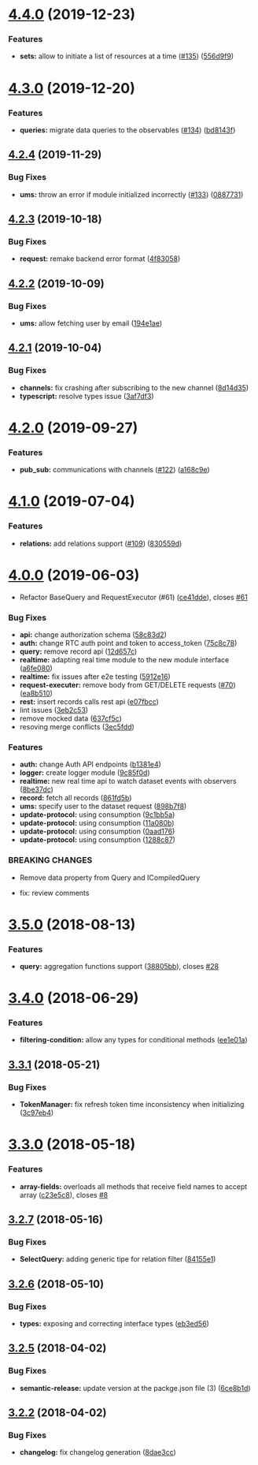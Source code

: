 # [4.4.0](https://github.com/jexia/jexia-sdk-js/compare/v4.3.0...v4.4.0) (2019-12-23)


### Features

* **sets:** allow to initiate a list of resources at a time ([#135](https://github.com/jexia/jexia-sdk-js/issues/135)) ([556d9f9](https://github.com/jexia/jexia-sdk-js/commit/556d9f92a5037d537bede5ad1015b6fa556774dd))

# [4.3.0](https://github.com/jexia/jexia-sdk-js/compare/v4.2.4...v4.3.0) (2019-12-20)


### Features

* **queries:** migrate data queries to the observables ([#134](https://github.com/jexia/jexia-sdk-js/issues/134)) ([bd8143f](https://github.com/jexia/jexia-sdk-js/commit/bd8143f))

## [4.2.4](https://github.com/jexia/jexia-sdk-js/compare/v4.2.3...v4.2.4) (2019-11-29)


### Bug Fixes

* **ums:** throw an error if module initialized incorrectly ([#133](https://github.com/jexia/jexia-sdk-js/issues/133)) ([0887731](https://github.com/jexia/jexia-sdk-js/commit/0887731))

## [4.2.3](https://github.com/jexia/jexia-sdk-js/compare/v4.2.2...v4.2.3) (2019-10-18)


### Bug Fixes

* **request:** remake backend error format ([4f83058](https://github.com/jexia/jexia-sdk-js/commit/4f83058))

## [4.2.2](https://github.com/jexia/jexia-sdk-js/compare/v4.2.1...v4.2.2) (2019-10-09)


### Bug Fixes

* **ums:** allow fetching user by email ([194e1ae](https://github.com/jexia/jexia-sdk-js/commit/194e1ae))

## [4.2.1](https://github.com/jexia/jexia-sdk-js/compare/v4.2.0...v4.2.1) (2019-10-04)


### Bug Fixes

* **channels:** fix crashing after subscribing to the new channel ([8d14d35](https://github.com/jexia/jexia-sdk-js/commit/8d14d35))
* **typescript:** resolve types issue ([3af7df3](https://github.com/jexia/jexia-sdk-js/commit/3af7df3))

# [4.2.0](https://github.com/jexia/jexia-sdk-js/compare/v4.1.0...v4.2.0) (2019-09-27)


### Features

* **pub_sub:** communications with channels ([#122](https://github.com/jexia/jexia-sdk-js/issues/122)) ([a168c9e](https://github.com/jexia/jexia-sdk-js/commit/a168c9e))

# [4.1.0](https://github.com/jexia/jexia-sdk-js/compare/v4.0.0...v4.1.0) (2019-07-04)


### Features

* **relations:** add relations support ([#109](https://github.com/jexia/jexia-sdk-js/issues/109)) ([830559d](https://github.com/jexia/jexia-sdk-js/commit/830559d))

<a name="4.0.0"></a>
# [4.0.0](https://github.com/jexia/jexia-sdk-js/compare/v3.5.0...v4.0.0) (2019-06-03)


* Refactor BaseQuery and RequestExecutor (#61) ([ce41dde](https://github.com/jexia/jexia-sdk-js/commit/ce41dde)), closes [#61](https://github.com/jexia/jexia-sdk-js/issues/61)


### Bug Fixes

* **api:** change authorization schema ([58c83d2](https://github.com/jexia/jexia-sdk-js/commit/58c83d2))
* **auth:** change RTC auth point and token to access_token ([75c8c78](https://github.com/jexia/jexia-sdk-js/commit/75c8c78))
* **query:** remove record api ([12d657c](https://github.com/jexia/jexia-sdk-js/commit/12d657c))
* **realtime:** adapting real time module to the new module interface ([a6fe080](https://github.com/jexia/jexia-sdk-js/commit/a6fe080))
* **realtime:** fix issues after e2e testing ([5912e16](https://github.com/jexia/jexia-sdk-js/commit/5912e16))
* **request-executer:** remove body from GET/DELETE requests ([#70](https://github.com/jexia/jexia-sdk-js/issues/70)) ([ea8b510](https://github.com/jexia/jexia-sdk-js/commit/ea8b510))
* **rest:** insert records calls rest api ([e07fbcc](https://github.com/jexia/jexia-sdk-js/commit/e07fbcc))
* lint issues ([3eb2c53](https://github.com/jexia/jexia-sdk-js/commit/3eb2c53))
* remove mocked data ([637cf5c](https://github.com/jexia/jexia-sdk-js/commit/637cf5c))
* resoving merge conflicts ([3ec5fdd](https://github.com/jexia/jexia-sdk-js/commit/3ec5fdd))


### Features

* **auth:** change Auth API endpoints ([b1381e4](https://github.com/jexia/jexia-sdk-js/commit/b1381e4))
* **logger:** create logger module ([9c85f0d](https://github.com/jexia/jexia-sdk-js/commit/9c85f0d))
* **realtime:** new real time api to watch dataset events with observers ([8be37dc](https://github.com/jexia/jexia-sdk-js/commit/8be37dc))
* **record:** fetch all records ([861fd5b](https://github.com/jexia/jexia-sdk-js/commit/861fd5b))
* **ums:** specify user to the dataset request ([898b7f8](https://github.com/jexia/jexia-sdk-js/commit/898b7f8))
* **update-protocol:** using consumption ([9c1bb5a](https://github.com/jexia/jexia-sdk-js/commit/9c1bb5a))
* **update-protocol:** using consumption ([11a080b](https://github.com/jexia/jexia-sdk-js/commit/11a080b))
* **update-protocol:** using consumption ([0aad176](https://github.com/jexia/jexia-sdk-js/commit/0aad176))
* **update-protocol:** using consumption ([1288c87](https://github.com/jexia/jexia-sdk-js/commit/1288c87))


### BREAKING CHANGES

* Remove data property from Query and ICompiledQuery

* fix: review comments

<a name="3.5.0"></a>
# [3.5.0](https://github.com/jexia/jexia-sdk-js/compare/v3.4.0...v3.5.0) (2018-08-13)


### Features

* **query:** aggregation functions support ([38805bb](https://github.com/jexia/jexia-sdk-js/commit/38805bb)), closes [#28](https://github.com/jexia/jexia-sdk-js/issues/28)

<a name="3.4.0"></a>
# [3.4.0](https://github.com/jexia/jexia-sdk-js/compare/v3.3.1...v3.4.0) (2018-06-29)


### Features

* **filtering-condition:** allow any types for conditional methods ([ee1e01a](https://github.com/jexia/jexia-sdk-js/commit/ee1e01a))

<a name="3.3.1"></a>
## [3.3.1](https://github.com/jexia/jexia-sdk-js/compare/v3.3.0...v3.3.1) (2018-05-21)


### Bug Fixes

* **TokenManager:** fix refresh token time inconsistency when initializing ([3c97eb4](https://github.com/jexia/jexia-sdk-js/commit/3c97eb4))

<a name="3.3.0"></a>
# [3.3.0](https://github.com/jexia/jexia-sdk-js/compare/v3.2.7...v3.3.0) (2018-05-18)


### Features

* **array-fields:** overloads all methods that receive field names to accept array ([c23e5c8](https://github.com/jexia/jexia-sdk-js/commit/c23e5c8)), closes [#8](https://github.com/jexia/jexia-sdk-js/issues/8)

<a name="3.2.7"></a>
## [3.2.7](https://github.com/jexia/jexia-sdk-js/compare/v3.2.6...v3.2.7) (2018-05-16)


### Bug Fixes

* **SelectQuery:** adding generic tipe for relation filter ([84155e1](https://github.com/jexia/jexia-sdk-js/commit/84155e1))

<a name="3.2.6"></a>
## [3.2.6](https://github.com/jexia/jexia-sdk-js/compare/v3.2.5...v3.2.6) (2018-05-10)


### Bug Fixes

* **types:** exposing and correcting interface types ([eb3ed56](https://github.com/jexia/jexia-sdk-js/commit/eb3ed56))

<a name="3.2.5"></a>
## [3.2.5](https://github.com/jexia/jexia-sdk-js/compare/v3.2.4...v3.2.5) (2018-04-02)


### Bug Fixes

* **semantic-release:** update version at the packge.json file (3) ([6ce8b1d](https://github.com/jexia/jexia-sdk-js/commit/6ce8b1d))

<a name="3.2.2"></a>
## [3.2.2](https://github.com/jexia/jexia-sdk-js/compare/v3.2.1...v3.2.2) (2018-04-02)


### Bug Fixes

* **changelog:** fix changelog generation ([8dae3cc](https://github.com/jexia/jexia-sdk-js/commit/8dae3cc))
